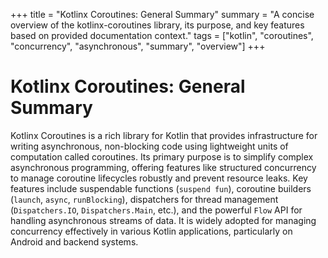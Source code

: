 +++
title = "Kotlinx Coroutines: General Summary"
summary = "A concise overview of the kotlinx-coroutines library, its purpose, and key features based on provided documentation context."
tags = ["kotlin", "coroutines", "concurrency", "asynchronous", "summary", "overview"]
+++

# Kotlinx Coroutines: General Summary

Kotlinx Coroutines is a rich library for Kotlin that provides infrastructure for writing asynchronous, non-blocking code using lightweight units of computation called coroutines. Its primary purpose is to simplify complex asynchronous programming, offering features like structured concurrency to manage coroutine lifecycles robustly and prevent resource leaks. Key features include suspendable functions (`suspend fun`), coroutine builders (`launch`, `async`, `runBlocking`), dispatchers for thread management (`Dispatchers.IO`, `Dispatchers.Main`, etc.), and the powerful `Flow` API for handling asynchronous streams of data. It is widely adopted for managing concurrency effectively in various Kotlin applications, particularly on Android and backend systems.
